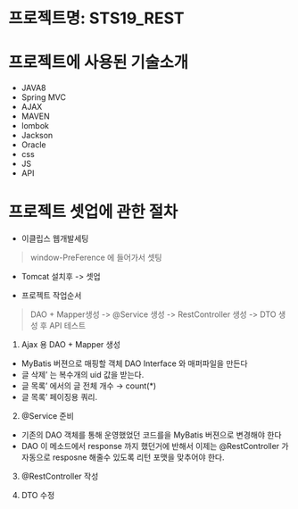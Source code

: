 # 프로젝트명: STS19_REST

# 프로젝트에 사용된 기술소개
* JAVA8
* Spring MVC
* AJAX
* MAVEN
* lombok
* Jackson
* Oracle
* css
* JS
* API

# 프로젝트 셋업에 관한 절차
* 이클립스 웹개발세팅
 >  window-PreFerence 에 들어가서 셋팅

*  Tomcat 설치후 -> 셋업

* 프로젝트 작업순서
 > DAO + Mapper생성 -> @Service 생성 -> RestController 생성 -> DTO 생성 후 API 테스트

1. Ajax 용 DAO + Mapper 생성
- MyBatis 버젼으로 매핑할 객체 DAO Interface 와 매퍼파일을 만든다
- 글 삭제’ 는  복수개의 uid 값을 받는다.
- 글 목록’ 에서의 글 전체 개수 → count(*) 
- 글 목록’ 페이징용 쿼리.  

2. @Service 준비
- 기존의 DAO 객체를 통해 운영했었던 코드를을 MyBatis 버젼으로 변경해야 한다
- DAO 이 메소드에서 response 까지 했던거에 반해서 이제는 @RestController 가 자동으로 resposne 해줄수 있도록 리턴 포맷을 맞추어야 한다.

3. @RestController 작성

4. DTO 수정






